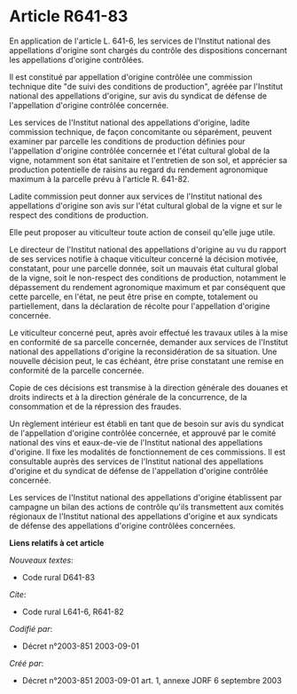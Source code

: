 # Article R641-83

En application de l'article L. 641-6, les services de l'Institut national des appellations d'origine sont chargés du contrôle
des dispositions concernant les appellations d'origine contrôlées.

Il est constitué par appellation d'origine contrôlée une commission technique dite "de suivi des conditions de production",
agréée par l'Institut national des appellations d'origine, sur avis du syndicat de défense de l'appellation d'origine
contrôlée concernée.

Les services de l'Institut national des appellations d'origine, ladite commission technique, de façon concomitante ou
séparément, peuvent examiner par parcelle les conditions de production définies pour l'appellation d'origine contrôlée
concernée et l'état cultural global de la vigne, notamment son état sanitaire et l'entretien de son sol, et apprécier sa
production potentielle de raisins au regard du rendement agronomique maximum à la parcelle prévu à l'article R. 641-82.

Ladite commission peut donner aux services de l'Institut national des appellations d'origine son avis sur l'état cultural
global de la vigne et sur le respect des conditions de production.

Elle peut proposer au viticulteur toute action de conseil qu'elle juge utile.

Le directeur de l'Institut national des appellations d'origine au vu du rapport de ses services notifie à chaque viticulteur
concerné la décision motivée, constatant, pour une parcelle donnée, soit un mauvais état cultural global de la vigne, soit le
non-respect des conditions de production, notamment le dépassement du rendement agronomique maximum et par conséquent que
cette parcelle, en l'état, ne peut être prise en compte, totalement ou partiellement, dans la déclaration de récolte pour
l'appellation d'origine concernée.

Le viticulteur concerné peut, après avoir effectué les travaux utiles à la mise en conformité de sa parcelle concernée,
demander aux services de l'Institut national des appellations d'origine la reconsidération de sa situation. Une nouvelle
décision peut, le cas échéant, être prise constatant une remise en conformité de la parcelle concernée.

Copie de ces décisions est transmise à la direction générale des douanes et droits indirects et à la direction générale de la
concurrence, de la consommation et de la répression des fraudes.

Un règlement intérieur est établi en tant que de besoin sur avis du syndicat de l'appellation d'origine contrôlée concernée,
et approuvé par le comité national des vins et eaux-de-vie de l'Institut national des appellations d'origine. Il fixe les
modalités de fonctionnement de ces commissions. Il est consultable auprès des services de l'Institut national des
appellations d'origine et du syndicat de défense de l'appellation d'origine contrôlée concernée.

Les services de l'Institut national des appellations d'origine établissent par campagne un bilan des actions de contrôle
qu'ils transmettent aux comités régionaux de l'Institut national des appellations d'origine et aux syndicats de défense des
appellations d'origine contrôlées concernées.

**Liens relatifs à cet article**

_Nouveaux textes_:

  - Code rural D641-83

_Cite_:

  - Code rural L641-6, R641-82

_Codifié par_:

  - Décret n°2003-851 2003-09-01

_Créé par_:

  - Décret n°2003-851 2003-09-01 art. 1, annexe JORF 6 septembre 2003
